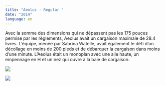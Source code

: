 ```yaml
---
title: "Aeolus - Regular "
date: "2014"
language: en
---
```

Avec la somme des dimensions qui ne dépassent pas les 175 pouces permise par les règlements, Aeolus avait un cargaison maximale de 28.4 livres. L’équipe, menée par Sabrina Watelle, avait également le défi d’un décollage en moins de 200 pieds et de débarquer la cargaison dans moins d’une minute. L’Aeolus était un monoplan avec une aile haute, un empennage en H et un nez qui ouvre à la baie de cargaison. 

![](https://res.cloudinary.com/decninixz/image/upload/v1595351791/2014aeolus2_j5ha6j.png)

![](https://res.cloudinary.com/decninixz/image/upload/v1595351788/2014aeolus1_tawodg.png)